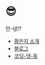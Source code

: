 # 😎
안-녕!?

- [황은지 소개](http://bitly.kr/hwangeunji)
- [블로그](https://velog.io/@hwang-eunji)
- [코딩-댕-동](https://www.youtube.com/channel/UCYy1lBc1AKcs5BW_9jTGOQA?view_as=subscriber)
